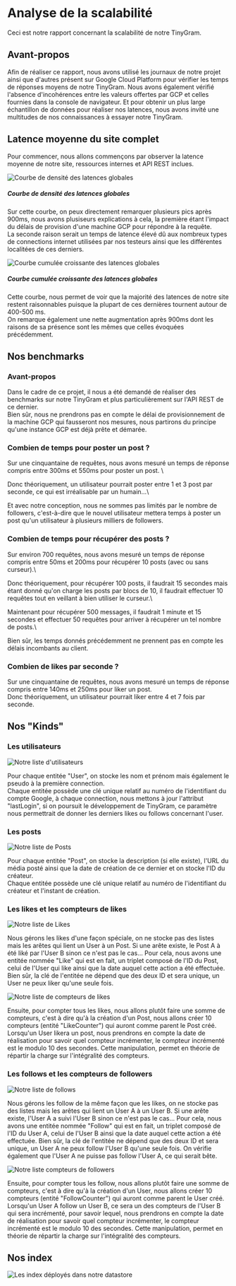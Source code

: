 # Analyse de la scalabilité

Ceci est notre rapport concernant la scalabilité de notre TinyGram.

## Avant-propos 
Afin de réaliser ce rapport, nous avons utilisé les journaux de notre projet ainsi que d'autres présent sur Google Cloud Platform pour vérifier les temps de réponses moyens de notre TinyGram.  Nous avons également vérifié l'absence d'incohérences entre les valeurs offertes par GCP et celles fournies dans la console de navigateur.
Et pour obtenir un plus large échantillon de données pour réaliser nos latences, nous avons invité une multitudes de nos connaissances à essayer notre TinyGram.

## Latence moyenne du site complet
Pour commencer, nous allons commençons par observer la latence moyenne de notre site, ressources internes et API REST inclues.

<img src="https://github.com/Rod4401/TinyGram/blob/5c98006661bd5c498d76654ffe830e2dac4db05e/src/main/webapp/img/courbeDensite%CC%81.png" alt="Courbe de densité des latences globales"><br>

##### Courbe de densité des latences globales

Sur cette courbe, on peux directement remarquer plusieurs pics après 900ms, nous avons plusiseurs explications à cela, la première étant l'impact du délais de provision d'une machine GCP pour répondre à la requête.\
La seconde raison serait un temps de latence élevé dû aux nombreux types de connections internet utilisées par nos testeurs ainsi que les différentes localitées de ces derniers.

<img src="https://github.com/Rod4401/TinyGram/blob/5c98006661bd5c498d76654ffe830e2dac4db05e/src/main/webapp/img/courbeCumule%CC%81eCroissante.png" alt="Courbe cumulée croissante des latences globales"><br>

##### Courbe cumulée croissante des latences globales

Cette courbe, nous permet de voir que la majorité des latences de notre site restent raisonnables puisque la plupart de ces dernières tournent autour de 400-500 ms.\
On remarque également une nette augmentation après 900ms dont les raisons de sa présence sont les mêmes que celles évoquées précédemment.


## Nos benchmarks

### Avant-propos 

Dans le cadre de ce projet, il nous a été demandé de réaliser des benchmarks sur notre TinyGram et plus particulièrement sur l'API REST de ce dernier.\
Bien sûr, nous ne prendrons pas en compte le délai de provisionnement de la machine GCP qui fausseront nos mesures, nous partirons du principe qu'une instance GCP est déjà prête et démarée.


### Combien de temps pour poster un post ?

Sur une cinquantaine de requêtes, nous avons mesuré un temps de réponse compris entre 300ms et 550ms pour poster un post. \

Donc théoriquement, un utilisateur pourrait poster entre 1 et 3 post par seconde, ce qui est irréalisable par un humain...\

Et avec notre conception, nous ne sommes pas limités par le nombre de followers, c'est-à-dire que le nouvel utilisateur mettera temps à poster un post qu'un utilisateur à plusieurs milliers de followers.

### Combien de temps pour récupérer des posts ?

Sur environ 700 requêtes, nous avons mesuré un temps de réponse compris entre 50ms et 200ms pour récupérer 10 posts (avec ou sans curseur).\

Donc théoriquement, pour récupérer 100 posts, il faudrait 15 secondes mais étant donné qu'on charge les posts par blocs de 10, il faudrait effectuer 10 requêtes tout en veillant à bien utiliser le curseur.\

Maintenant pour récupérer 500 messages, il faudrait 1 minute et 15 secondes et effectuer 50 requêtes pour arriver à récupérer un tel nombre de posts.\

Bien sûr, les temps donnés précédemment ne prennent pas en compte les délais incombants au client.

### Combien de likes par seconde ?

Sur une cinquantaine de requêtes, nous avons mesuré un temps de réponse compris entre 140ms et 250ms pour liker un post.\
Donc théoriquement, un utilisateur pourrait liker entre 4 et 7 fois par seconde.


## Nos "Kinds"

### Les utilisateurs

<img src="https://github.com/Rod4401/TinyGram/blob/5d62b7058add12b2ea237a93f94efdd06fbdd8b8/readMeFiles/kinds/Kinds_User.png" alt="Notre liste d'utilisateurs"><br>

Pour chaque entitée "User", on stocke les nom et prénom mais également le pseudo à la première connection.\
Chaque entitée possède une clé unique relatif au numéro de l'identifiant du compte Google, à chaque connection, nous mettons à jour l'attribut "lastLogin", si on poursuit le développement de TinyGram, ce paramètre nous permettrait de donner les derniers likes ou follows concernant l'user.

### Les posts

<img src="https://github.com/Rod4401/TinyGram/blob/5d62b7058add12b2ea237a93f94efdd06fbdd8b8/readMeFiles/kinds/Kinds_Post.png" alt="Notre liste de Posts"><br>

Pour chaque entitée "Post", on stocke la description (si elle existe), l'URL du média posté ainsi que la date de création de ce dernier et on stocke l'ID du créateur.\
Chaque entitée possède une clé unique relatif au numéro de l'identifiant du créateur et l'instant de création.

### Les likes et les compteurs de likes

<img src="https://github.com/Rod4401/TinyGram/blob/5d62b7058add12b2ea237a93f94efdd06fbdd8b8/readMeFiles/kinds/Kinds_Like.png" alt="Notre liste de Likes"><br>

Nous gérons les likes d'une façon spéciale, on ne stocke pas des listes mais les arêtes qui lient un User à un Post.
Si une arête existe, le Post A à été liké par l'User B sinon ce n'est pas le cas...
Pour cela, nous avons une entitée nommée "Like" qui est en fait, un triplet composé de l'ID du Post, celui de l'User qui like ainsi que la date auquel cette action a été effectuée.
Bien sûr, la clé de l'entitée ne dépend que des deux ID et sera unique, un User ne peux liker qu'une seule fois.

<img src="https://github.com/Rod4401/TinyGram/blob/5d62b7058add12b2ea237a93f94efdd06fbdd8b8/readMeFiles/kinds/Kinds_LikeCounter.png" alt="Notre liste de compteurs de likes"><br>

Ensuite, pour compter tous les likes, nous allons plutôt faire une somme de compteurs, c'est à dire qu'à la création d'un Post, nous allons créer 10 compteurs (entité "LikeCounter") qui auront comme parent le Post créé.
Lorsqu'un User likera un post, nous prendrons en compte la date de réalisation pour savoir quel compteur incrémenter, le compteur incrémenté est le modulo 10 des secondes.
Cette manipulation, permet en théorie de répartir la charge sur l'intégralité des compteurs.

### Les follows et les compteurs de followers

<img src="https://github.com/Rod4401/TinyGram/blob/5d62b7058add12b2ea237a93f94efdd06fbdd8b8/readMeFiles/kinds/Kinds_Follow.png" alt="Notre liste de follows"><br>

Nous gérons les follow de la même façon que les likes, on ne stocke pas des listes mais les arêtes qui lient un User A à un User B.
Si une arête existe, l'User A a suivi l'User B sinon ce n'est pas le cas...
Pour cela, nous avons une entitée nommée "Follow" qui est en fait, un triplet composé de l'ID du User A, celui de l'User B ainsi que la date auquel cette action a été effectuée.
Bien sûr, la clé de l'entitée ne dépend que des deux ID et sera unique, un User A ne peux follow l'User B qu'une seule fois.
On vérifie également que l'User A ne puisse pas follow l'User A, ce qui serait bête.

<img src="https://github.com/Rod4401/TinyGram/blob/5d62b7058add12b2ea237a93f94efdd06fbdd8b8/readMeFiles/kinds/Kinds_FollowCounter.png" alt="Notre liste compteurs de followers"><br>

Ensuite, pour compter tous les follow, nous allons plutôt faire une somme de compteurs, c'est à dire qu'à la création d'un User, nous allons créer 10 compteurs (entité "FollowCounter") qui auront comme parent le User créé.
Lorsqu'un User A follow un User B, ce sera un des compteurs de l'User B qui sera incrémenté, pour savoir lequel, nous prendrons en compte la date de réalisation pour savoir quel compteur incrémenter, le compteur incrémenté est le modulo 10 des secondes.
Cette manipulation, permet en théorie de répartir la charge sur l'intégralité des compteurs.

## Nos index

<img src="https://github.com/Rod4401/TinyGram/blob/5d62b7058add12b2ea237a93f94efdd06fbdd8b8/readMeFiles/Index.png" alt="Les index déployés dans notre datastore"><br>
